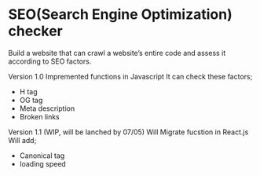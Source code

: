 # SEO(Search Engine Optimization) checker

Build a website that can crawl a website’s entire code and assess it according to SEO factors.

Version 1.0 
Impremented functions in Javascript
It can check these factors;
  - H tag
  - OG tag
  - Meta description
  - Broken links

Version 1.1 (WIP, will be lanched by 07/05)
Will Migrate fucstion in React.js 
Will add;
  - Canonical tag
  - loading speed
